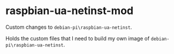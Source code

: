 # raspbian-ua-netinst-mod
Custom changes to `debian-pi\raspbian-ua-netinst`.

Holds the custom files that I need to build my own image of `debian-pi\raspbian-ua-netinst`.
